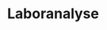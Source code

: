 ---
body_text_alignment: "center"
button_alignment: "center"
button_placement: "content"
headline_alignment: "center"
image: "/img/angebot/labor.png"
image-shadow: "shadow"
layout: "section"
primary_button_background: "var(--sv-primary)"
primary_button_border: "var(--sv-primary)"
primary_button_link: "/angebot/laboranalyse/"
primary_button_text: ""
primary_button_text_color: "var(--sv-offwhite)"
secondary_button_background: ""
secondary_button_border: ""
secondary_button_link: ""
secondary_button_text: ""
secondary_button_text_color: ""
text_color: "var(--sv-offwhite)"
title: "Laboranalyse"
weight: 3
---